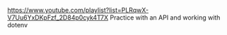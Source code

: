 https://www.youtube.com/playlist?list=PLRqwX-V7Uu6YxDKpFzf_2D84p0cyk4T7X
Practice with an API and working with dotenv
